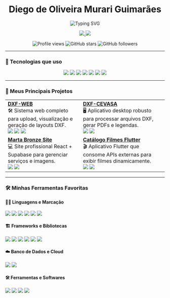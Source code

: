 <h1 align="center"> Diego de Oliveira Murari Guimarães </h1>

<p align="center">
  <img src="https://readme-typing-svg.demolab.com?font=Fira+Code&weight=600&size=24&pause=1000&color=F75590&center=true&vCenter=true&width=435&lines=Desenvolvedor+Full+Stack;Futuro+Engenheiro+de+Software;Apaixonado+por+tecnologia" alt="Typing SVG" />
</p>

<p align="center">
  <a href="https://www.linkedin.com/in/diegomurari/">
    <img src="https://img.shields.io/badge/-LinkedIn-0A66C2?logo=linkedin&logoColor=white&style=for-the-badge" />
  </a>
  <a href="https://github.com/DiegoMurari">
    <img src="https://img.shields.io/badge/-GitHub-181717?logo=github&logoColor=white&style=for-the-badge" />
  </a>
</p>

<p align="center">
  <img src="https://komarev.com/ghpvc/?username=DiegoMurari&style=for-the-badge" alt="Profile views" />
  <img src="https://img.shields.io/github/stars/DiegoMurari?style=for-the-badge" alt="GitHub stars" />
  <img src="https://img.shields.io/github/followers/DiegoMurari?style=for-the-badge" alt="GitHub followers" />
</p>

---

### 🚀 Tecnologias que uso

<p align="center">
  <img src="https://img.shields.io/badge/-React-61DAFB?logo=react&logoColor=black&style=for-the-badge" />
  <img src="https://img.shields.io/badge/-TypeScript-3178C6?logo=typescript&logoColor=white&style=for-the-badge" />
  <img src="https://img.shields.io/badge/-Flutter-02569B?logo=flutter&logoColor=white&style=for-the-badge" />
  <img src="https://img.shields.io/badge/-Python-3776AB?logo=python&logoColor=white&style=for-the-badge" />
  <img src="https://img.shields.io/badge/-FastAPI-009688?logo=fastapi&logoColor=white&style=for-the-badge" />
  <img src="https://img.shields.io/badge/-Supabase-3ECF8E?logo=supabase&logoColor=white&style=for-the-badge" />
  <img src="https://img.shields.io/badge/-Node.js-339933?logo=nodedotjs&logoColor=white&style=for-the-badge" />
</p>

---

### 🌟 Meus Principais Projetos

<table>
  <tr>
    <td>
      <b><a href="https://github.com/DiegoMurari/dxf-web">DXF-WEB</a></b><br>
      🛠 Sistema web completo para upload, visualização e geração de layouts DXF.<br>
      <img src="https://img.shields.io/badge/React-blue?logo=react&style=flat" />
      <img src="https://img.shields.io/badge/FastAPI-teal?logo=fastapi&style=flat" />
      <img src="https://img.shields.io/badge/Supabase-green?logo=supabase&style=flat" />
    </td>
    <td>
      <b><a href="https://github.com/DiegoMurari/dxf-cevasa">DXF-CEVASA</a></b><br>
      🖥 Aplicativo desktop robusto para processar arquivos DXF, gerar PDFs e legendas.<br>
      <img src="https://img.shields.io/badge/Python-blue?logo=python&style=flat" />
      <img src="https://img.shields.io/badge/PySide6-purple?logo=qt&style=flat" />
    </td>
  </tr>
  <tr>
    <td>
      <b><a href="https://github.com/DiegoMurari/marta-bronze">Marta Bronze Site</a></b><br>
      💻 Site profissional React + Supabase para gerenciar serviços e imagens.<br>
      <img src="https://img.shields.io/badge/React-blue?logo=react&style=flat" />
      <img src="https://img.shields.io/badge/Supabase-green?logo=supabase&style=flat" />
    </td>
    <td>
      <b><a href="https://github.com/DiegoMurari/Catalogo-Filmes-Flutter">Catálogo Filmes Flutter</a></b><br>
      🎬 Aplicativo Flutter que consome APIs externas para exibir filmes dinamicamente.<br>
      <img src="https://img.shields.io/badge/Flutter-blue?logo=flutter&style=flat" />
      <img src="https://img.shields.io/badge/API-yellow?style=flat" />
    </td>
  </tr>
</table>

---

### 🛠️ Minhas Ferramentas Favoritas

#### 👨‍💻 Linguagens e Marcação
<p>
  <img src="https://img.shields.io/badge/-JavaScript-F7DF1E?logo=javascript&logoColor=black&style=flat" />
  <img src="https://img.shields.io/badge/-TypeScript-3178C6?logo=typescript&logoColor=white&style=flat" />
  <img src="https://img.shields.io/badge/-Python-3776AB?logo=python&logoColor=white&style=flat" />
  <img src="https://img.shields.io/badge/-Dart-0175C2?logo=dart&logoColor=white&style=flat" />
  <img src="https://img.shields.io/badge/-HTML5-E34F26?logo=html5&logoColor=white&style=flat" />
  <img src="https://img.shields.io/badge/-CSS3-1572B6?logo=css3&logoColor=white&style=flat" />
</p>

#### 🏗️ Frameworks e Bibliotecas
<p>
  <img src="https://img.shields.io/badge/-React-61DAFB?logo=react&logoColor=black&style=flat" />
  <img src="https://img.shields.io/badge/-Flutter-02569B?logo=flutter&logoColor=white&style=flat" />
  <img src="https://img.shields.io/badge/-FastAPI-009688?logo=fastapi&logoColor=white&style=flat" />
  <img src="https://img.shields.io/badge/-Supabase-3ECF8E?logo=supabase&logoColor=white&style=flat" />
  <img src="https://img.shields.io/badge/-Node.js-339933?logo=nodedotjs&logoColor=white&style=flat" />
  <img src="https://img.shields.io/badge/-PySide6-41CD52?logo=qt&logoColor=white&style=flat" />
</p>

#### ☁️ Banco de Dados e Cloud
<p>
  <img src="https://img.shields.io/badge/-PostgreSQL-4169E1?logo=postgresql&logoColor=white&style=flat" />
  <img src="https://img.shields.io/badge/-SQLite-003B57?logo=sqlite&logoColor=white&style=flat" />
</p>

#### 🛠️ Ferramentas e Softwares
<p>
  <img src="https://img.shields.io/badge/-Git-F05032?logo=git&logoColor=white&style=flat" />
  <img src="https://img.shields.io/badge/-GitHub-181717?logo=github&logoColor=white&style=flat" />
  <img src="https://img.shields.io/badge/-VSCode-007ACC?logo=visualstudiocode&logoColor=white&style=flat" />
  <img src="https://img.shields.io/badge/-Figma-F24E1E?logo=figma&logoColor=white&style=flat" />
</p>
